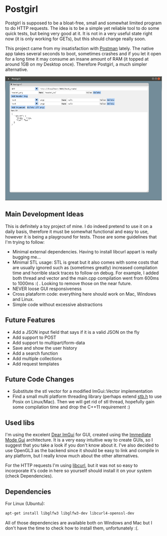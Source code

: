 # Postgirl
Postgirl is supposed to be a bloat-free, small and somewhat limited program to do HTTP requests. The idea is to be a simple yet reliable tool to do some quick tests, but being very good at it. It is not in a very useful state right now (it is only working for GETs), but this should change really soon.

This project came from my insatisfaction with [Postman](https://www.getpostman.com/) lately. The native app takes several seconds to boot, sometimes crashes and if you let it open for a long time it may consume an insane amount of RAM (it topped at around 1GB on my Desktop once). Therefore Postgirl, a much simpler alternative.

![postgirl](imgs/postgirl.png "Current interface")

## Main Development Ideas
This is definitely a toy project of mine. I do indeed pretend to use it on a daily basis, therefore it must be somewhat functional and easy to use, however it is being a playground for tests. Those are some guidelines that I'm trying to follow:

* Minimal external dependencies. Having to install libcurl appart is really bugging me...
* Minimal STL usage: STL is great but it also comes with some costs that are usually ignored such as (sometimes greatly) increased compilation time and horrible stack traces to follow on debug. For example, I added both thread and vector and the main.cpp compilation went from 600ms to 1000ms :( . Looking to remove those on the near future.
* NEVER loose GUI responsiveness
* Cross plataform code: everything here should work on Mac, Windows and Linux.
* Simple code without excessive abstractions

## Future Features
* Add a JSON input field that says if it is a valid JSON on the fly
* Add support to POST
* Add support to multipart/form-data
* Save and show the user history
* Add a search function
* Add multiple collections
* Add request templates

## Future Code Changes
* Substitute the stl vector for a modified ImGui::Vector implementation
* Find a small multi platform threading library (perhaps extend [stb.h](https://github.com/nothings/stb/) to use Posix on Linux/Mac). Then we will get rid of stl thread, hopefully gain some compilation time and drop the C++11 requirement :)

## Used libs
I'm using the excelent [Dear ImGui](https://github.com/ocornut/imgui) for GUI, created using the [Immediate Mode Gui](https://www.youtube.com/watch?v=Z1qyvQsjK5Y) architecture. It is a very easy intuitive way to create GUIs, so I suggest that you take a look if you don't know about it. I've also decided to use OpenGL3 as the backend since it should be easy to link and compile in any platform, but I really know much about the other alternatives.

For the HTTP requests I'm using [libcurl](https://curl.haxx.se/libcurl/), but it was not so easy to incorporate it's code in here so yourself should install it on your system (check Dependencies).


## Dependencies
For Linux (Ubuntu):
```sh
apt-get install libglfw3 libglfw3-dev libcurl4-openssl-dev
```

All of those dependencies are available both on Windows and Mac but I don't have the time to check how to install them, unfortunately :(.

